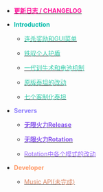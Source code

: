- [**<font color="#FF1199">更新日志 / CHANGELOG</font>**](docs/changelog.md)

- **<font color="#00BBAA">Introduction</font>**

  - [<font color="#33CCAA">连杀奖励和GUI菜单</font>](docs/killstreak.md)

  - [<font color="#33CCAA">铁驭个人护盾</font>](docs/pilotshield.md)

  - [<font color="#33CCAA">一代训牛术和电池机制</font>](docs/rodeo.md)

  - [<font color="#33CCAA">原版泰坦的改动</font>](docs/vanillatitan.md)

  - [<font color="#33CCAA">七个客制化泰坦</font>](docs/modifytitan.md)


- **<font color="#8877FF">Servers</font>**

  - [**<font color="#8855EE">无限火力Release</font>**](docs/release.md)

  - [**<font color="#8855EE">无限火力Rotation</font>**](docs/rotation.md)

  - [<font color="#9966FF">Rotation中各个模式的改动</font>](docs/gamemode.md)

- **<font color="#FF9966">Developer</font>**

  - [<font color="#DD8866">Music API(未完成)</font>](dev/musicapi.md)